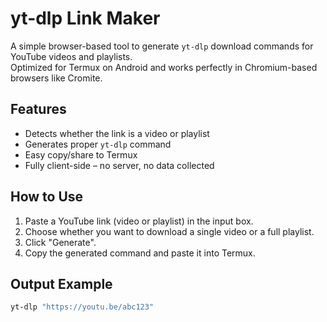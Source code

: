 # yt-dlp Link Maker

A simple browser-based tool to generate `yt-dlp` download commands for YouTube videos and playlists.  
Optimized for Termux on Android and works perfectly in Chromium-based browsers like Cromite.

## Features
- Detects whether the link is a video or playlist
- Generates proper `yt-dlp` command
- Easy copy/share to Termux
- Fully client-side – no server, no data collected

## How to Use
1. Paste a YouTube link (video or playlist) in the input box.
2. Choose whether you want to download a single video or a full playlist.
3. Click "Generate".
4. Copy the generated command and paste it into Termux.

## Output Example
```bash
yt-dlp "https://youtu.be/abc123"
